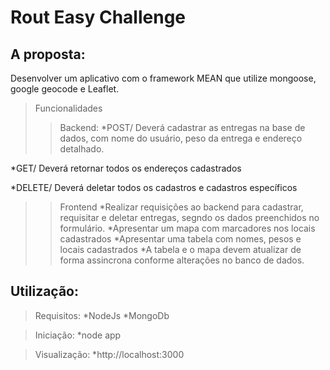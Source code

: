 # Rout Easy Challenge

## A proposta:
Desenvolver um aplicativo com o framework MEAN que utilize mongoose, google geocode e Leaflet.
>Funcionalidades
>>Backend: 
*POST/ Deverá cadastrar as entregas na base de dados, com nome do usuário, peso da entrega e endereço detalhado.

*GET/ Deverá retornar todos os endereços cadastrados

*DELETE/ Deverá deletar todos os cadastros e cadastros específicos

>>Frontend
*Realizar requisições ao backend para cadastrar, requisitar e deletar entregas, segndo os dados preenchidos no formulário.
*Apresentar um mapa com marcadores nos locais cadastrados
*Apresentar uma tabela com nomes, pesos e locais cadastrados
*A tabela e o mapa devem atualizar de forma assincrona conforme alterações no banco de dados.

## Utilização:
>Requisitos:
*NodeJs
*MongoDb

>Iniciação:
*node app

>Visualização:
*http://localhost:3000